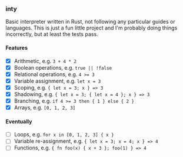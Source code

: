 ### inty

Basic interpreter written in Rust, not following any particular guides or languages. This is just a fun little project and I'm probably doing things incorrectly, but at least the tests pass.

#### Features

- [x] Arithmetic, e.g. `3 + 4 * 2`
- [x] Boolean operations, e.g. `true || !false`
- [x] Relational operations, e.g. `4 >= 3`
- [x] Variable assignment, e.g. `let x = 3`
- [x] Scoping, e.g. `{ let x = 3; x } => 3`
- [x] Shadowing, e.g. `{ let x = 3; { let x = 4 }; x } => 3`
- [x] Branching, e.g. `if 4 >= 3 then { 1 } else { 2 }`
- [x] Arrays, e.g. `[0, 1, 2, 3]`

#### Eventually

- [ ] Loops, e.g. `for x in [0, 1, 2, 3] { x }`
- [ ] Variable re-assignment, e.g. `{ let x = 3; x = 4; x } => 4`
- [ ] Functions, e.g. `{ fn foo(x) { x + 3 }; foo(1) } => 4`
